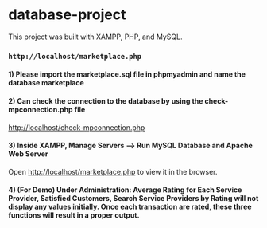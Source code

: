 # database-project

This project was built with XAMPP, PHP, and MySQL.

### `http://localhost/marketplace.php`

#### 1) Please import the marketplace.sql file in phpmyadmin and name the database marketplace

#### 2) Can check the connection to the database by using the check-mpconnection.php file 
[http://localhost/check-mpconnection.php](http://localhost/check-mpconnection.php)

#### 3) Inside XAMPP, Manage Servers --> Run MySQL Database and Apache Web Server
Open [http://localhost/marketplace.php](http://localhost/marketplace.php) to view it in the browser.

#### 4) (For Demo) Under Administration: Average Rating for Each Service Provider, Satisfied Customers, Search Service Providers by Rating will not display any values initially. Once each transaction are rated, these three functions will result in a proper output.
